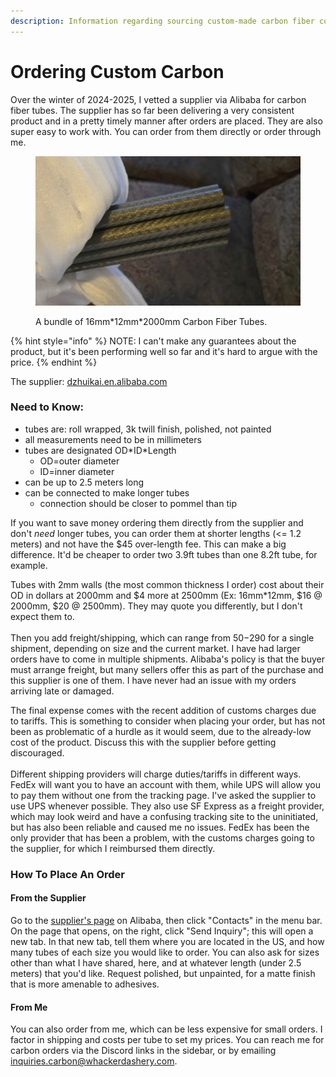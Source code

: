 ```yaml
---
description: Information regarding sourcing custom-made carbon fiber cores.
---
```


# Ordering Custom Carbon

Over the winter of 2024-2025, I vetted a supplier via Alibaba for carbon fiber tubes. The supplier has so far been delivering a very consistent product and in a pretty timely manner after orders are placed. They are also super easy to work with. You can order from them directly or order through me.

<figure><img src="../../../.gitbook/assets/bafkreia46t6q7qrn556cwwgcaiwgclbtfy7ezal4bwhyohhx5smtixslhe.webp" alt=""><figcaption><p>A bundle of 16mm*12mm*2000mm Carbon Fiber Tubes.</p></figcaption></figure>

{% hint style="info" %}
NOTE: I can't make any guarantees about the product, but it's been performing well so far and it's hard to argue with the price.
{% endhint %}

The supplier: [dzhuikai.en.alibaba.com](https://dzhuikai.en.alibaba.com/)

### Need to Know:

* tubes are: roll wrapped, 3k twill finish, polished, not painted
* all measurements need to be in millimeters
* tubes are designated OD\*ID\*Length
  * OD=outer diameter
  * ID=inner diameter
* can be up to 2.5 meters long
* can be connected to make longer tubes
  * connection should be closer to pommel than tip

If you want to save money ordering them directly from the supplier and don't _need_ longer tubes, you can order them at shorter lengths (<= 1.2 meters) and not have the $45 over-length fee. This can make a big difference. It'd be cheaper to order two 3.9ft tubes than one 8.2ft tube, for example.

Tubes with 2mm walls (the most common thickness I order) cost about their OD in dollars at 2000mm and $4 more at 2500mm (Ex: 16mm\*12mm, $16 @ 2000mm, $20 @ 2500mm). They may quote you differently, but I don't expect them to.\
\
Then you add freight/shipping, which can range from $50-$290 for a single shipment, depending on size and the current market. I have had larger orders have to come in multiple shipments. Alibaba's policy is that the buyer must arrange freight, but many sellers offer this as part of the purchase and this supplier is one of them. I have never had an issue with my orders arriving late or damaged.

The final expense comes with the recent addition of customs charges due to tariffs. This is something to consider when placing your order, but has not been as problematic of a hurdle as it would seem, due to the already-low cost of the product. Discuss this with the supplier before getting discouraged. \
\
Different shipping providers will charge duties/tariffs in different ways. FedEx will want you to have an account with them, while UPS will allow you to pay them without one from the tracking page. I've asked the supplier to use UPS whenever possible. They also use SF Express as a freight provider, which may look weird and have a confusing tracking site to the uninitiated, but has also been reliable and caused me no issues. FedEx has been the only provider that has been a problem, with the customs charges going to the supplier, for which I reimbursed them directly.

### How To Place An Order

#### From the Supplier

Go to the [supplier's page](https://dzhuikai.en.alibaba.com/) on Alibaba, then click "Contacts" in the menu bar. On the page that opens, on the right, click "Send Inquiry"; this will open a new tab. In that new tab, tell them where you are located in the US, and how many tubes of each size you would like to order. You can also ask for sizes other than what I have shared, here, and at whatever length (under 2.5 meters) that you'd like. Request polished, but unpainted, for a matte finish that is more amenable to adhesives.

#### From Me

You can also order from me, which can be less expensive for small orders. I factor in shipping and costs per tube to set my prices. You can reach me for carbon orders via the Discord links in the sidebar, or by emailing inquiries.carbon@whackerdashery.com.

